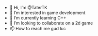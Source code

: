 - 👋 Hi, I’m @TaterTK
- 👀 I’m interested in game development
- 🌱 I’m currently learning C++
- 💞️ I’m looking to collaborate on a 2d game
- 📫 How to reach me gud luc

<!---
TaterTK/TaterTK is a ✨ special ✨ repository because its `README.md` (this file) appears on your GitHub profile.
You can click the Preview link to take a look at your changes.
--->
